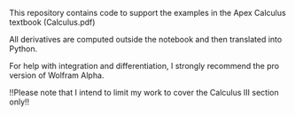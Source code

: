 This repository contains code to support the examples in the Apex Calculus textbook (Calculus.pdf)

All derivatives are computed outside the notebook and then translated into Python. 

For help with integration and differentiation, I strongly recommend the pro version of Wolfram Alpha.

!!Please note that I intend to limit my work to cover the Calculus III section only!!
